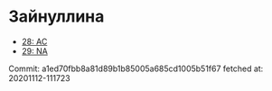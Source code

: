 # Зайнуллина
- [28: AC](28.md)
- [29: NA](29.md)

Commit: a1ed70fbb8a81d89b1b85005a685cd1005b51f67
 fetched at: 20201112-111723
